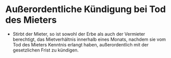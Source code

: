 # Außerordentliche Kündigung bei Tod des Mieters

- Stirbt der Mieter, so ist sowohl der Erbe als auch der Vermieter berechtigt, das Mietverhältnis innerhalb eines Monats, nachdem sie vom Tod des Mieters Kenntnis erlangt haben, außerordentlich mit der gesetzlichen Frist zu kündigen.

